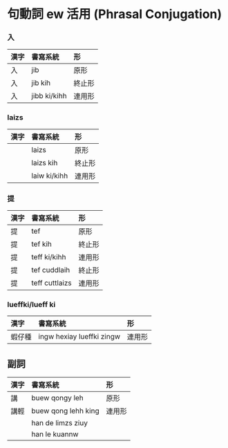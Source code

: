 # 句動詞 ew 活用 \(Phrasal Conjugation\)

### 入

| 漢字 | 書寫系統 | 形 |
| :--- | :--- | :--- |
| 入 | jib | 原形 |
| 入 | jib kih | 終止形 |
| 入 | jibb ki/kihh | 連用形 |

### laizs

| 漢字 | 書寫系統 | 形 |
| :--- | :--- | :--- |
| | laizs | 原形 |
| | laizs kih | 終止形 |
| | laiw ki/kihh | 連用形 |

### 提

| 漢字 | 書寫系統 | 形 |
| :--- | :--- | :--- |
| 提 | tef | 原形 |
| 提 | tef kih | 終止形 |
| 提 | teff ki/kihh | 連用形 |
| 提 | tef cuddlaih | 終止形 |
| 提 | teff cuttlaizs | 連用形 |

### lueffki/lueff ki

| 漢字 | 書寫系統 | 形 |
| :--- | :--- | :--- |
| 蝦仔種 | ingw hexiay lueffki zingw | 連用形 |

## 副詞

| 漢字 | 書寫系統 | 形 |
| :--- | :--- | :--- |
| 講 | buew qongy leh | 原形 |
| 講輕 | buew qong lehh king | 連用形 |
| | han de limzs ziuy | |
| | han le kuannw | |
